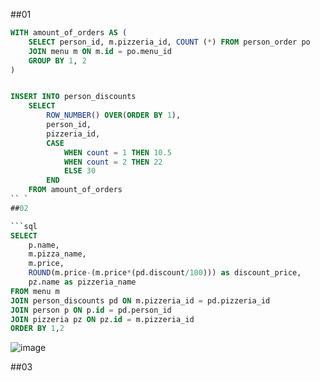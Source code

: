 ##01
```sql
WITH amount_of_orders AS (
	SELECT person_id, m.pizzeria_id, COUNT (*) FROM person_order po
	JOIN menu m ON m.id = po.menu_id
	GROUP BY 1, 2
)


INSERT INTO person_discounts
	SELECT
		ROW_NUMBER() OVER(ORDER BY 1),
		person_id,
		pizzeria_id,
		CASE
			WHEN count = 1 THEN 10.5
			WHEN count = 2 THEN 22
			ELSE 30
		END
	FROM amount_of_orders
`` `
##02

```sql
SELECT 
	p.name,
	m.pizza_name,
	m.price,
	ROUND(m.price-(m.price*(pd.discount/100))) as discount_price,
	pz.name as pizzeria_name
FROM menu m
JOIN person_discounts pd ON m.pizzeria_id = pd.pizzeria_id
JOIN person p ON p.id = pd.person_id
JOIN pizzeria pz ON pz.id = m.pizzeria_id
ORDER BY 1,2
```
![image](https://github.com/rusinadaria/sql/assets/112808317/b0aef696-8e0a-4426-82c2-efac950b1915)

##03

```sql
```

